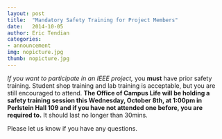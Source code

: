```yaml
---
layout: post
title:  "Mandatory Safety Training for Project Members"
date:   2014-10-05
author: Eric Tendian
categories: 
- announcement
img: nopicture.jpg
thumb: nopicture.jpg
---
```


*If you want to participate in an IEEE project,* you **must** have prior
safety training. Student shop training and lab training is acceptable,
but you are still encouraged to attend. **The Office of Campus Life will
be holding a safety training session this Wednesday, October 8th, at
1:00pm in Perlstein Hall 109 and if you have not attended one before,
you are required to.** It should last no longer than 30mins.

Please let us know if you have any questions.
